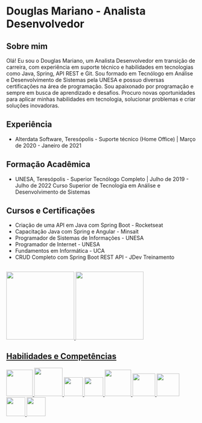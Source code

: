 # Douglas Mariano - Analista Desenvolvedor

## Sobre mim

Olá! Eu sou o Douglas Mariano, um Analista Desenvolvedor em transição de carreira, com experiência em suporte técnico e habilidades em tecnologias como Java, Spring, API REST e Git. Sou formado em Tecnólogo em Análise e Desenvolvimento de Sistemas pela UNESA e possuo diversas certificações na área de programação.
Sou apaixonado por programação e sempre em busca de aprendizado e desafios. Procuro novas oportunidades para aplicar minhas habilidades em tecnologia, solucionar problemas e criar soluções inovadoras.


## Experiência

- Alterdata Software, Teresópolis - Suporte técnico (Home Office) | Março de 2020 - Janeiro de 2021

## Formação Acadêmica

- UNESA, Teresópolis - Superior Tecnólogo Completo | Julho de 2019 - Julho de 2022
  Curso Superior de Tecnologia em Análise e Desenvolvimento de Sistemas

## Cursos e Certificações

- Criação de uma API em Java com Spring Boot - Rocketseat
- Capacitação Java com Spring e Angular - Minsait
- Programador de Sistemas de Informações - UNESA
- Programador de Internet - UNESA
- Fundamentos em Informática - UCA
- CRUD Completo com Spring Boot REST API - JDev Treinamento

##
<div>
<a href="https://github.com/Douglas-Mariano">
  <img loading="lazy" height="180em" src="https://github-readme-stats.vercel.app/api/top-langs/?username=Douglas-Mariano&layout=compact&langs_count=7&theme=tokyonight"/>
  <img loading="lazy" height="180em" src="https://github-readme-stats.vercel.app/api?username=Douglas-Mariano&show_icons=true&theme=tokyonight&include_all_commits=true&count_private=true"/>
</div>

## Habilidades e Competências

<img height=70 src="https://cdn.jsdelivr.net/gh/devicons/devicon/icons/java/java-original-wordmark.svg" /> <img height=75 src="https://cdn.jsdelivr.net/gh/devicons/devicon/icons/spring/spring-original-wordmark.svg" /> <img height=50 src="https://cdn.jsdelivr.net/gh/devicons/devicon/icons/git/git-plain.svg" /> <img height=50 src="https://cdn.jsdelivr.net/gh/devicons/devicon/icons/postgresql/postgresql-plain-wordmark.svg" /> <img height=70 src="https://cdn.jsdelivr.net/gh/devicons/devicon/icons/mysql/mysql-original-wordmark.svg" /> <img height=60 src="https://cdn.jsdelivr.net/gh/devicons/devicon/icons/html5/html5-plain-wordmark.svg" /> <img height=60 src="https://cdn.jsdelivr.net/gh/devicons/devicon/icons/css3/css3-plain-wordmark.svg" /> <img height=50 src="https://cdn.jsdelivr.net/gh/devicons/devicon/icons/angularjs/angularjs-original.svg" /> <img height=50 src="https://cdn.jsdelivr.net/gh/devicons/devicon/icons/bootstrap/bootstrap-plain-wordmark.svg" />


          























